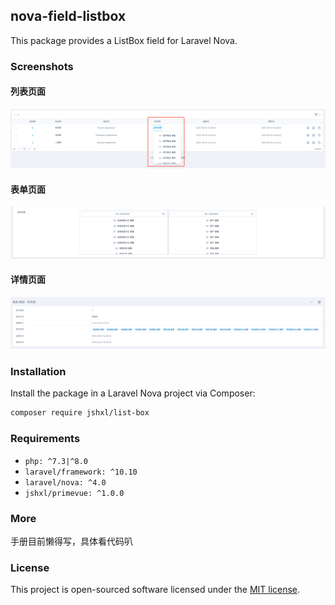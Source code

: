 ## nova-field-listbox

This package provides a ListBox field for Laravel Nova.

### Screenshots

#### 列表页面
![Index View](docs/index.png)

#### 表单页面
![Form View](docs/form.png)

#### 详情页面
![Detail View](docs/detail.png)

### Installation

Install the package in a Laravel Nova project via Composer:

```bash
composer require jshxl/list-box
```

### Requirements

- `php: ^7.3|^8.0`
- `laravel/framework: ^10.10`
- `laravel/nova: ^4.0`
- `jshxl/primevue: ^1.0.0`

### More

手册目前懒得写，具体看代码叭

### License

This project is open-sourced software licensed under the [MIT license](LICENSE.md).
